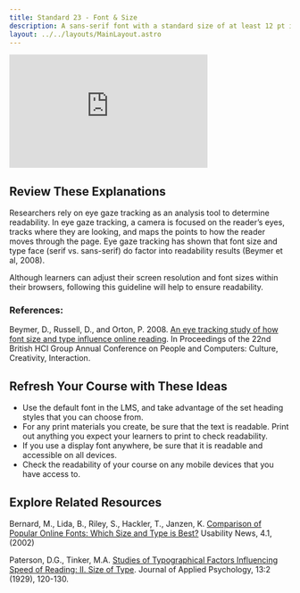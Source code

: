 ```yaml
---
title: Standard 23 - Font & Size
description: A sans-serif font with a standard size of at least 12 pt is used.
layout: ../../layouts/MainLayout.astro
---
```

<iframe width="355" height="203" src="https://www.youtube.com/embed/Rkwb5kDoCwY" title="YouTube video player" frameborder="0" allow="accelerometer; autoplay; clipboard-write; encrypted-media; gyroscope; picture-in-picture" allowfullscreen></iframe>

## Review These Explanations

Researchers rely on eye gaze tracking as an analysis tool to determine readability. In eye gaze tracking, a camera is focused on the reader’s eyes, tracks where they are looking, and maps the points to how the reader moves through the page. Eye gaze tracking has shown that font size and type face (serif vs. sans-serif) do factor into readability results (Beymer et al, 2008).

Although learners can adjust their screen resolution and font sizes within their browsers, following this guideline will help to ensure readability.

### References:

Beymer, D., Russell, D., and Orton, P. 2008. [An eye tracking study of how font size and type influence online reading](https://pdfs.semanticscholar.org/5010/66ccf251484eabff32fb1d5dd93faac5716d.pdf). In Proceedings of the 22nd British HCI Group Annual Conference on People and Computers: Culture, Creativity, Interaction.

## Refresh Your Course with These Ideas

- Use the default font in the LMS, and take advantage of the set heading styles that you can choose from.
- For any print materials you create, be sure that the text is readable. Print out anything you expect your learners to print to check readability.
- If you use a display font anywhere, be sure that it is readable and accessible on all devices.
- Check the readability of your course on any mobile devices that you have access to.

## Explore Related Resources
Bernard, M., Lida, B., Riley, S., Hackler, T., Janzen, K. [Comparison of Popular Online Fonts: Which Size and Type is Best?](http://usabilitynews.org/a-comparison-of-popular-online-fonts-which-size-and-type-is-best/) Usability News, 4.1, (2002)

Paterson, D.G., Tinker, M.A. [Studies of Typographical Factors Influencing Speed of Reading: II. Size of Type](https://www.researchgate.net/publication/232588309_Studies_of_typographical_factors_influencing_speed_of_reading_X_Style_of_type_face). Journal of Applied Psychology, 13:2 (1929), 120-130.